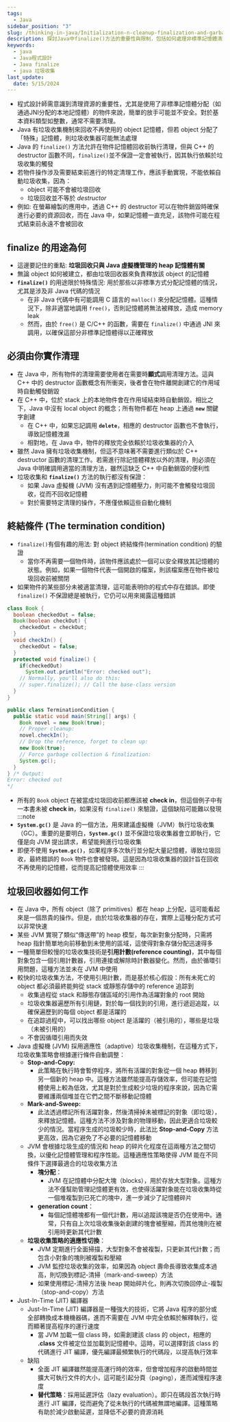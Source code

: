 ```yaml
---
tags:
  - Java
sidebar_position: "3"
slug: /thinking-in-java/Initialization-n-cleanup-finalization-and-garbage-collection
description: 探討Java中finalize()方法的重要性與限制，包括如何處理非標準記憶體清理，以及垃圾收集器的運作機制和JIT編譯器的影響
keywords:
  - java
  - Java程式設計
  - Java finalize
  - java 垃圾收集
last_update:
  date: 5/15/2024
---
```

- 程式設計師需意識到清理資源的重要性，尤其是使用了非標準記憶體分配（如通過JNI分配的本地記憶體）的物件來說，簡單的放手可能並不安全。對於基本資料類型如整數，通常不需要清理。
- Java 有垃圾收集機制來回收不再使用的 object 記憶體，但若 object 分配了「特殊」記憶體，則垃圾收集器可能無法處理
- Java 的 `finalize()` 方法允許在物件記憶體回收前執行清理，但與 C++ 的 destructor 函數不同，`finalize()`並不保證一定會被執行，因其執行依賴於垃圾收集的觸發
- 若物件操作涉及需要結束前進行的特定清理工作，應該手動實現，不能依賴自動垃圾收集，因為：
    - object 可能不會被垃圾回收
    - 垃圾回收並不等於 _destructor_
- 例如: 在螢幕繪製的應用中，透過 C++ 的 destructor 可以在物件銷毀時確保進行必要的資源回收，而在 Java 中，如果記憶體一直充足，該物件可能在程式結束前永遠不會被回收
## finalize 的用途為何

- 這邊要記住的重點: **垃圾回收只與 Java 虛擬機管理的 heap 記憶體有關**
- 無論 object 如何被建立，都由垃圾回收器來負責釋放該 object 的記憶體
- **`finalize()`** 的用途限於特殊情況: 用於那些以非標準方式分配記憶體的情況，尤其是涉及非 Java 代碼的情況
    - 在非 Java 代碼中有可能調用 C 語言的 `malloc()` 來分配記憶體。這種情況下，除非適當地調用 `free()`，否則記憶體將無法被釋放，造成 memory leak
    - 然而，由於 `free()` 是 C/C++ 的函數，需要在 `finalize()` 中通過 JNI 來調用，以確保這部分非標準記憶體得以正確釋放

## 必須由你實作清理

- 在 Java 中，所有物件的清理需要使用者在需要時**顯式**調用清理方法。這與 C++ 中的 destructor 函數概念有所衝突，後者會在物件離開創建它的作用域時自動觸發銷毀
- 在 C++ 中，位於 stack 上的本地物件會在作用域結束時自動銷毀。相比之下，Java 中沒有 local object 的概念；所有物件都在 heap 上通過 **`new`** 關鍵字創建
    - 在 C++ 中，如果忘記調用 **`delete`**，相應的 destructor 函數也不會執行，導致記憶體洩漏
    - 相對地，在 Java 中，物件的釋放完全依賴於垃圾收集器的介入
- 雖然 Java 擁有垃圾收集機制，但這不意味著不需要進行類似於 C++ destructor 函數的清理工作。若需進行除記憶體釋放以外的清理，則必須在 Java 中明確調用適當的清理方法，雖然這缺乏 C++ 中自動銷毀的便利性
- 垃圾收集和 **`finalize()`** 方法的執行都沒有保證：
    - 如果 Java 虛擬機 (JVM) 沒有遇到記憶體壓力，則可能不會觸發垃圾回收，從而不回收記憶體
    - 對於需要特定清理的操作，不應僅依賴這些自動化機制

## 終結條件 (The termination condition)

- `finalize()`有個有趣的用法: 對 object 終結條件(termination condition) 的驗證
    - 當你不再需要一個物件時，該物件應該處於一個可以安全釋放其記憶體的狀態。例如，如果一個物件代表一個開啟的檔案，則該檔案應在物件被垃圾回收前被關閉
- 如果物件的某些部分未被適當清理，這可能表明你的程式中存在錯誤。即使 `finalize()` 不保證總是被執行，它仍可以用來揭露這種錯誤

```java
class Book {
  boolean checkedOut = false;
  Book(boolean checkOut) {
    checkedOut = checkOut;
  }
  void checkIn() {
    checkedOut = false;
  }
  protected void finalize() {
    if(checkedOut)
      System.out.println("Error: checked out");
    // Normally, you'll also do this:
    // super.finalize(); // Call the base-class version
  }
}

public class TerminationCondition {
  public static void main(String[] args) {
    Book novel = new Book(true);
    // Proper cleanup:
    novel.checkIn();
    // Drop the reference, forget to clean up:
    new Book(true);
    // Force garbage collection & finalization:
    System.gc();
  }
} /* Output:
Error: checked out
*/
```

- 所有的 `Book` object 在被當成垃圾回收前都應該被 **check in**，但這個例子中有一本書未被 **check in**，如果沒有 `finalize()` 來驗證，這個缺陷可能難以發現
:::note
- **`System.gc()`** 是 Java 的一個方法，用來建議虛擬機（JVM）執行垃圾收集（GC）。重要的是要明白，**`System.gc()`** 並不保證垃圾收集器會立即執行，它僅是向 JVM 提出請求，希望能夠進行垃圾收集
- 即便不使用 **`System.gc()`**，如果程序多次執行並分配大量記憶體，導致垃圾回收，最終錯誤的 `Book` 物件也會被發現。這是因為垃圾收集器的設計旨在回收不再使用的記憶體，從而提高記憶體使用效率
:::
## 垃圾回收器如何工作
- 在 Java 中，所有 object（除了 primitives）都在 heap 上分配，這可能看起來是一個昂貴的操作。但是，由於垃圾收集器的存在，實際上這種分配方式可以非常快速
- 某些 JVM 實現了類似“傳送帶”的 heap 模型，每次新對象分配時，只需將 heap 指針簡單地向前移動到未使用的區域，這使得對象存儲分配迅速得多
- 一種簡單但較慢的垃圾收集技術是**引用計數(reference counting)**，其中每個對象包含一個引用計數器，引用連接或解除時計數器變化。然而，由於循環引用問題，這種方法並未在 JVM 中使用
- 較快的垃圾收集方法，不使用引用計數，而是基於核心假設：所有未死亡的 object 都必須最終能夠從 stack 或靜態存儲中的 reference 追踪到
    - 收集過程從 stack 和靜態存儲區域的引用作為活躍對象的 root 開始
    - 垃圾收集器遍歷所有引用鏈，對於每一個找到的引用，進行遞迴追蹤，以確保遍歷到的每個 object 都是活躍的
    - 在追踪過程中，可以找出哪些 object 是活躍的（被引用的），哪些是垃圾（未被引用的）
    - 不會因循環引用而失效
- Java 虛擬機 (JVM) 採用適應性（adaptive）垃圾收集機制，在這種方式下，垃圾收集策略會根據運行條件自動調整：
    - **Stop-and-Copy:**
        - 此策略在執行時會暫停程序，將所有活躍的對象從一個 heap 轉移到另一個新的 heap 中。這種方法雖然能提高存儲效率，但可能在記憶體使用上較為低效，尤其是對於生成較少垃圾的程序來說，因為它需要維護兩個堆並在它們之間不斷移動記憶體
    - **Mark-and-Sweep:**
        - 此法透過標記所有活躍對象，然後清掃掉未被標記的對象（即垃圾），來釋放記憶體。這種方法不涉及對象的物理移動，因此更適合垃圾較少的情況。當程序生成的垃圾較少時，此法比 **Stop-and-Copy** 方法更高效，因為它避免了不必要的記憶體移動
    - JVM 會根據垃圾生成的情況和 heap 的碎片化程度在這兩種方法之間切換，以優化記憶體管理和程序性能。這種適應性策略使得 JVM 能在不同條件下選擇最適合的垃圾收集方法
        - **塊分配**：
	        - JVM 在記憶體中分配大塊（blocks），用於存放大型對象。這種方法不僅幫助管理記憶體更有效，也使得活躍對象能在垃圾收集時從一個堆複製到已死亡的塊中，進一步減少了記憶體碎片
        - **generation count**：
	        - 每個記憶體塊都有一個代計數，用以追蹤該塊是否仍在使用中。通常，只有自上次垃圾收集後新創建的塊會被壓縮，而其他塊則在被引用時更新其代計數
    - **垃圾收集策略的適應性切換**：
        - JVM 定期進行全面掃描，大型對象不會被複製，只更新其代計數；而包含小對象的塊則被複製和壓縮
        - JVM 監控垃圾收集的效率，如果因為 object 壽命長導致收集成本過高，則切換到標記-清掃（mark-and-sweep）方法
        - 如果使用標記-清掃方法後 heap 開始碎片化，則再次切換回停止-複製（stop-and-copy）方法
- Just-In-Time (JIT) 編譯器
    - Just-In-Time (JIT) 編譯器是一種強大的技術，它將 Java 程序的部分或全部轉換成本機機器碼，進而不需要在 JVM 中完全依賴於解釋執行，從而顯著提高程序的運行速度
	    - 當 JVM 加載一個 class 時，如需創建該 class 的 object，相應的 **.class** 文件被定位並加載到記憶體中。這時，可以選擇對該 class 的代碼進行 JIT 編譯，優先編譯最頻繁執行的代碼段，以提高執行效率
    - 缺陷
        - 全面 JIT 編譯雖然能提高運行時的效率，但會增加程序的啟動時間並擴大可執行文件的大小，這可能引起分頁（paging），進而減慢程序速度
        - **替代策略**：採用延遲評估（lazy evaluation）。即只在碼段首次執行時進行 JIT 編譯，從而避免了從未執行的代碼被無謂地編譯。這種策略有助於減少啟動延遲，並降低不必要的資源消耗

